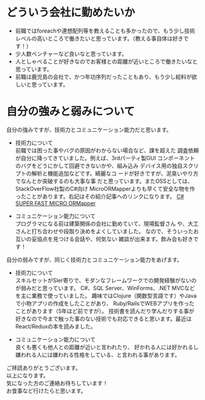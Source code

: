 # どういう会社に勤めたいか

- 前職ではforeachや連想配列等を教えることも多かったので、もう少し技術レベルの高いところで働きたいと思っています。（教える事自体は好きです！）
- 少人数ベンチャーなど良いなと思っています。
- 人としゃべることが好きなのでお客様との距離が近いところで働きたいなと思っています。
- 前職は鹿児島の会社で、かつ年功序列だったこともあり、もう少し給料が欲しいと思っています。

# 自分の強みと弱みについて

自分の強みですが、技術力とコミュニケーション能力だと思います。

- 技術力について  
前職では困った事やバグの原因がわからない場合など、課を超えた
調査依頼が自分に降ってきていました。例えば、3rdパーティ製GUI
コンポーネントのバグをどうにかして回避できないかや、組み込み
デバイス用の独自スクリプトの解析と機能追加などです。綺麗なコ
ードが好きですが、泥臭いやり方でなんとか突破するのも大事な事
だと思っています。またOSSとしては、StackOverFlow社製のC#向け
MicroORMapperよりも早くて安全な物を作ったことがあります。右記はその紹介記事へのリンクになります。
[C# SUPER FAST MICRO ORMapper](https://qiita.com/hatsunetsu7/items/354a97e234e37732d248)

- コミュニケーション能力について  
プログラマになる前は建築関係の会社に勤めていて、現場監督さん
や、大工さんと打ち合わせや段取り決めをよくしていました。
なので、そういったお互いの妥協点を見つける会話や、何気ない
雑談が出来ます。飲み会も好きです！

自分の弱みですが、同じく技術力とコミュニケーション能力をあげます。
- 技術力について  
スキルセットがSIer寄りで、モダンなフレームワークでの開発経験がないのが弱みだと思っています。
C#、SQL Server、WinForms、.NET MVCなどを主に業務で使っていました。
趣味ではClojure（関数型言語です）やJavaで小物アプリの作成をしたことがあり、
Ruby/RailsでWEBアプリを作ったことがあります（5年ほど前ですが）。
技術書を読んだり学んだりする事が好きなので今まで触った事のない技術でも対応できると思います。最近はReact/Reduxの本を読みました。

- コミュニケーション能力について  
良くも悪くも他人との距離が近いと言われたり、
好かれる人には好かれるし嫌われる人には嫌われる性格をしている、と言われる事があります。

ご拝読ありがとうございます。  
以上になります。  
気になった方のご連絡お待ちしています！  
お食事など行けたらと思います。  

